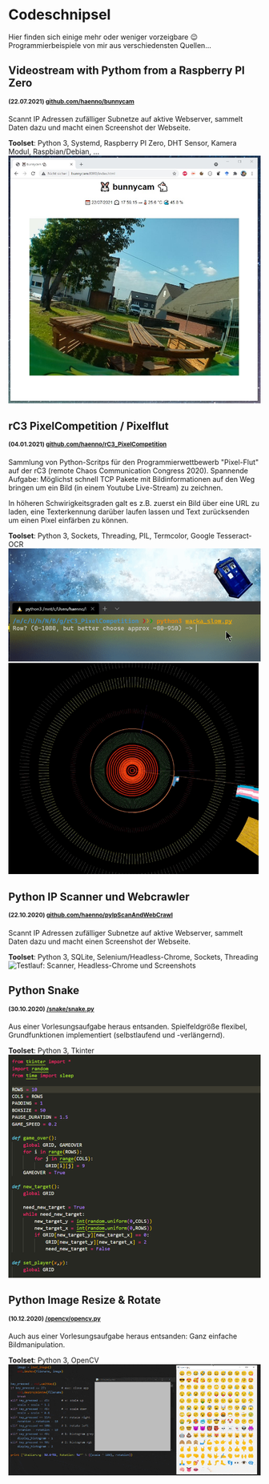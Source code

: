 # Codeschnipsel

Hier finden sich einige mehr oder weniger vorzeigbare 😉 Programmierbeispiele von mir aus verschiedensten Quellen...



## Videostream with Pythom from a Raspberry PI Zero
<sup>**(22.07.2021)  [github.com/haenno/bunnycam](https://github.com/haenno/bunnycam)**</sup>

Scannt IP Adressen zufälliger Subnetze auf aktive Webserver, sammelt Daten dazu und macht einen Screenshot der Webseite.

**Toolset**: Python 3, Systemd, Raspberry PI Zero, DHT Sensor, Kamera Modul, Raspbian/Debian, ... 
![Screenshot: Livestream mit Wetterdaten](https://github.com/haenno/bunnycam/raw/master/screenshot_browser.jpg "Screenshot: Livestream mit Wetterdaten")




## rC3 PixelCompetition / Pixelflut 
<sup>**(04.01.2021)  [github.com/haenno/rC3_PixelCompetition](https://github.com/haenno/rC3_PixelCompetition)**</sup>
 
Sammlung von Python-Scritps für den Programmierwettbewerb "Pixel-Flut" auf der rC3 (remote Chaos Communication Congress 2020). Spannende Aufgabe: Möglichst schnell TCP Pakete mit Bildinformationen auf den Weg bringen um ein Bild (in einem Youtube Live-Stream) zu zeichnen.

In höheren Schwirigkeitsgraden galt es z.B. zuerst ein Bild über eine URL zu laden, eine Texterkennung darüber laufen lassen und Text zurücksenden um einen Pixel einfärben zu können. 

**Toolset**: Python 3, Sockets, Threading, PIL, Termcolor, Google Tesseract-OCR
![Pacman räumt auf...](https://github.com/haenno/rC3_PixelCompetition/raw/main/youtube_screenshots/pixcomp2.gif "Pacman räumt auf...")
![Polar-Koordinaten...](https://github.com/haenno/rC3_PixelCompetition/raw/main/youtube_screenshots/pixcomp1.gif "Polar-Koordinaten...")
    





## Python IP Scanner und Webcrawler 
<sup>**(22.10.2020)  [github.com/haenno/pyIpScanAndWebCrawl](https://github.com/haenno/pyIpScanAndWebCrawl)**</sup>

Scannt IP Adressen zufälliger Subnetze auf aktive Webserver, sammelt Daten dazu und macht einen Screenshot der Webseite.

**Toolset**: Python 3, SQLite, Selenium/Headless-Chrome, Sockets, Threading
![Testlauf: Scanner, Headless-Chrome und Screenshots](https://github.com/haenno/pyIpScanAndWebCrawl/raw/main/project_running.gif "Testlauf: Scanner, Headless-Chrome und Screenshots")



 ## Python Snake
 <sup>**(30.10.2020) [/snake/snake.py](https://github.com/haenno/codeschnipsel/blob/main/snake/snake.py)**</sup>

Aus einer Vorlesungsaufgabe heraus entsanden. Spielfeldgröße flexibel, Grundfunktionen implementiert (selbstlaufend und -verlängernd). 

**Toolset**: Python 3, Tkinter
![Python Snake: Testlauf mit Größenänderung...](/snake/snake.gif "Python Snake: Testlauf mit Größenänderung...")

 
        

 ## Python Image Resize & Rotate
 <sup>**(10.12.2020) [/opencv/opencv.py](https://github.com/haenno/codeschnipsel/blob/main/opencv/opencv.py)**</sup>
 
Auch aus einer Vorlesungsaufgabe heraus entsanden: Ganz einfache Bildmanipulation. 

**Toolset**: Python 3, OpenCV
![Python Image Resize & Rotate: Einfache Bildmanipulation...](/opencv/opencv.gif "Python Image Resize & Rotate: Einfache Bildmanipulation...")


